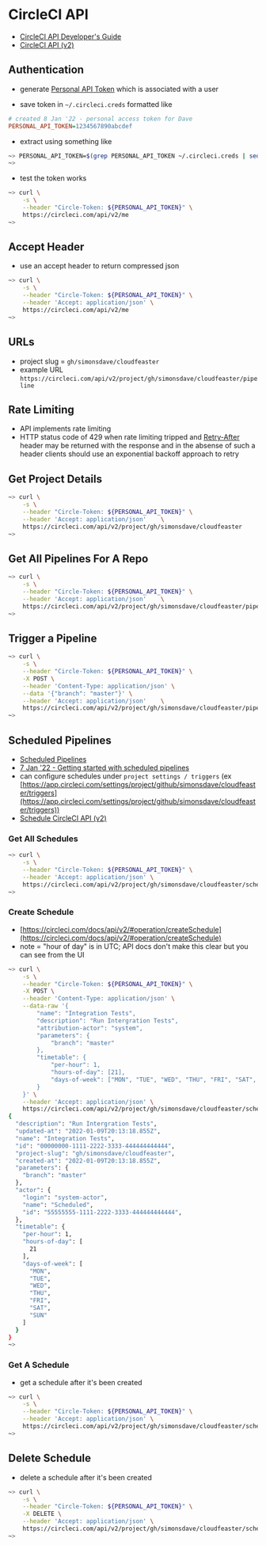 # CircleCI API

* [CircleCI API Developer's Guide](https://circleci.com/docs/2.0/api-developers-guide/)
* [CircleCI API (v2)](https://circleci.com/docs/api/v2/)

## Authentication

* generate [Personal API Token](https://app.circleci.com/settings/user/tokens) which is associated with a user

* save token in ```~/.circleci.creds``` formatted like

```ini
# created 8 Jan '22 - personal access token for Dave
PERSONAL_API_TOKEN=1234567890abcdef
```

* extract using something like

```bash
~> PERSONAL_API_TOKEN=$(grep PERSONAL_API_TOKEN ~/.circleci.creds | sed -e 's|^.*=||g')
~>
```

* test the token works

```bash
~> curl \
    -s \
    --header "Circle-Token: ${PERSONAL_API_TOKEN}" \
    https://circleci.com/api/v2/me
~>
```

## Accept Header

* use an accept header to return compressed json

```bash
~> curl \
    -s \
    --header "Circle-Token: ${PERSONAL_API_TOKEN}" \
    --header 'Accept: application/json' \
    https://circleci.com/api/v2/me
~>
```

## URLs

* project slug = ```gh/simonsdave/cloudfeaster```
* example URL ```https://circleci.com/api/v2/project/gh/simonsdave/cloudfeaster/pipeline```

## Rate Limiting

* API implements rate limiting
* HTTP status code of 429 when rate limiting tripped and [Retry-After](https://developer.mozilla.org/en-US/docs/Web/HTTP/Headers/Retry-After)
  header may be returned with the response and in the absense of such a header
  clients should use an exponential backoff approach to retry

## Get Project Details

```bash
~> curl \
    -s \
    --header "Circle-Token: ${PERSONAL_API_TOKEN}" \
    --header 'Accept: application/json'    \
    https://circleci.com/api/v2/project/gh/simonsdave/cloudfeaster
~>
```

## Get All Pipelines For A Repo

```bash
~> curl \
    -s \
    --header "Circle-Token: ${PERSONAL_API_TOKEN}" \
    --header 'Accept: application/json'    \
    https://circleci.com/api/v2/project/gh/simonsdave/cloudfeaster/pipeline
~>
```

## Trigger a Pipeline

```bash
~> curl \
    -s \
    --header "Circle-Token: ${PERSONAL_API_TOKEN}" \
    -X POST \
    --header 'Content-Type: application/json' \
    --data '{"branch": "master"}' \
    --header 'Accept: application/json'    \
    https://circleci.com/api/v2/project/gh/simonsdave/cloudfeaster/pipeline
~>
```

## Scheduled Pipelines

* [Scheduled Pipelines](https://circleci.com/docs/2.0/scheduled-pipelines)
* [7 Jan '22 - Getting started with scheduled pipelines](https://circleci.com/blog/using-scheduled-pipelines/)
* can configure schedules under ```project settings / triggers``` (ex [https://app.circleci.com/settings/project/github/simonsdave/cloudfeaster/triggers](https://app.circleci.com/settings/project/github/simonsdave/cloudfeaster/triggers))
* [Schedule CircleCI API (v2)](https://circleci.com/docs/api/v2/#tag/Schedule)

### Get All Schedules

```bash
~> curl \
    -s \
    --header "Circle-Token: ${PERSONAL_API_TOKEN}" \
    --header 'Accept: application/json' \
    https://circleci.com/api/v2/project/gh/simonsdave/cloudfeaster/schedule
~>
```

### Create Schedule

* [https://circleci.com/docs/api/v2/#operation/createSchedule](https://circleci.com/docs/api/v2/#operation/createSchedule)
* note = "hour of day" is in UTC; API docs don't make this clear but you can see from the UI

```bash
~> curl \
    -s \
    --header "Circle-Token: ${PERSONAL_API_TOKEN}" \
    -X POST \
    --header 'Content-Type: application/json' \
    --data-raw '{
        "name": "Integration Tests",
        "description": "Run Intergration Tests",
        "attribution-actor": "system",
        "parameters": {
            "branch": "master"
        },
        "timetable": {
            "per-hour": 1,
            "hours-of-day": [21],
            "days-of-week": ["MON", "TUE", "WED", "THU", "FRI", "SAT", "SUN"]
        }
    }' \
    --header 'Accept: application/json' \
    https://circleci.com/api/v2/project/gh/simonsdave/cloudfeaster/schedule | jq .
{
  "description": "Run Intergration Tests",
  "updated-at": "2022-01-09T20:13:18.855Z",
  "name": "Integration Tests",
  "id": "00000000-1111-2222-3333-444444444444",
  "project-slug": "gh/simonsdave/cloudfeaster",
  "created-at": "2022-01-09T20:13:18.855Z",
  "parameters": {
    "branch": "master"
  },
  "actor": {
    "login": "system-actor",
    "name": "Scheduled",
    "id": "55555555-1111-2222-3333-444444444444",
  },
  "timetable": {
    "per-hour": 1,
    "hours-of-day": [
      21
    ],
    "days-of-week": [
      "MON",
      "TUE",
      "WED",
      "THU",
      "FRI",
      "SAT",
      "SUN"
    ]
  }
}
~>
```

### Get A Schedule

* get a schedule after it's been created

```bash
~> curl \
    -s \
    --header "Circle-Token: ${PERSONAL_API_TOKEN}" \
    --header 'Accept: application/json' \
    https://circleci.com/api/v2/project/gh/simonsdave/cloudfeaster/schedule/00000000-1111-2222-3333-444444444444
~>
```

## Delete Schedule

* delete a schedule after it's been created

```bash
~> curl \
    -s \
    --header "Circle-Token: ${PERSONAL_API_TOKEN}" \
    -X DELETE \
    --header 'Accept: application/json' \
    https://circleci.com/api/v2/project/gh/simonsdave/cloudfeaster/schedule/00000000-1111-2222-3333-444444444444
~>
```
